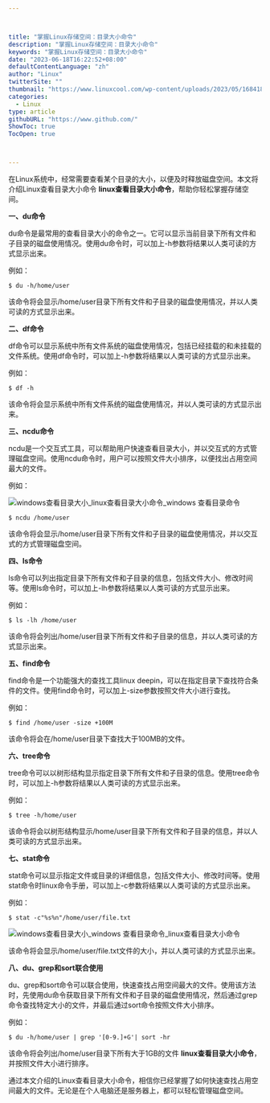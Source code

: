 ```yaml
---



title: "掌握Linux存储空间：目录大小命令"
description: "掌握Linux存储空间：目录大小命令"
keywords: "掌握Linux存储空间：目录大小命令"
date: "2023-06-18T16:22:52+08:00"
defaultContentLanguage: "zh"
author: "Linux"
twitterSite: ""
thumbnail: "https://www.linuxcool.com/wp-content/uploads/2023/05/1684181444711_0.png"
categories:
  - Linux
type: article
githubURL: "https://www.github.com/"
ShowToc: true
TocOpen: true



---
```


在Linux系统中，经常需要查看某个目录的大小，以便及时释放磁盘空间。本文将介绍Linux查看目录大小命令 **linux查看目录大小命令**，帮助你轻松掌握存储空间。

**一、du命令**

du命令是最常用的查看目录大小的命令之一。它可以显示当前目录下所有文件和子目录的磁盘使用情况。使用du命令时，可以加上-h参数将结果以人类可读的方式显示出来。

例如：

```
$ du -h/home/user
```

该命令将会显示/home/user目录下所有文件和子目录的磁盘使用情况，并以人类可读的方式显示出来。

**二、df命令**

df命令可以显示系统中所有文件系统的磁盘使用情况，包括已经挂载的和未挂载的文件系统。使用df命令时，可以加上-h参数将结果以人类可读的方式显示出来。

例如：

```
$ df -h
```

该命令将会显示系统中所有文件系统的磁盘使用情况，并以人类可读的方式显示出来。

**三、ncdu命令**

ncdu是一个交互式工具，可以帮助用户快速查看目录大小，并以交互式的方式管理磁盘空间。使用ncdu命令时，用户可以按照文件大小排序，以便找出占用空间最大的文件。

例如：

![windows查看目录大小_linux查看目录大小命令_windows 查看目录命令](https://www.linuxcool.com/wp-content/uploads/2023/05/1684181444711_0.png)

```
$ ncdu /home/user
```

该命令将会显示/home/user目录下所有文件和子目录的磁盘使用情况，并以交互式的方式管理磁盘空间。

**四、ls命令**

ls命令可以列出指定目录下所有文件和子目录的信息，包括文件大小、修改时间等。使用ls命令时，可以加上-lh参数将结果以人类可读的方式显示出来。

例如：

```
$ ls -lh /home/user
```

该命令将会列出/home/user目录下所有文件和子目录的信息，并以人类可读的方式显示出来。

**五、find命令**

find命令是一个功能强大的查找工具linux deepin，可以在指定目录下查找符合条件的文件。使用find命令时，可以加上-size参数按照文件大小进行查找。

例如：

```
$ find /home/user -size +100M
```

该命令将会在/home/user目录下查找大于100MB的文件。

**六、tree命令**

tree命令可以以树形结构显示指定目录下所有文件和子目录的信息。使用tree命令时，可以加上-h参数将结果以人类可读的方式显示出来。

例如：

```
$ tree -h/home/user
```

该命令将会以树形结构显示/home/user目录下所有文件和子目录的信息，并以人类可读的方式显示出来。

**七、stat命令**

stat命令可以显示指定文件或目录的详细信息，包括文件大小、修改时间等。使用stat命令时linux命令手册，可以加上-c参数将结果以人类可读的方式显示出来。

例如：

```
$ stat -c"%s%n"/home/user/file.txt
```

![windows查看目录大小_windows 查看目录命令_linux查看目录大小命令](https://www.linuxcool.com/wp-content/uploads/2023/05/1684181444711_1.png)

该命令将会显示/home/user/file.txt文件的大小，并以人类可读的方式显示出来。

**八、du、grep和sort联合使用**

du、grep和sort命令可以联合使用，快速查找占用空间最大的文件。使用该方法时，先使用du命令获取目录下所有文件和子目录的磁盘使用情况，然后通过grep命令查找特定大小的文件，并最后通过sort命令按照文件大小排序。

例如：

```
$ du -h/home/user | grep '[0-9.]+G'| sort -hr
```

该命令将会列出/home/user目录下所有大于1GB的文件 **linux查看目录大小命令**，并按照文件大小进行排序。

通过本文介绍的Linux查看目录大小命令，相信你已经掌握了如何快速查找占用空间最大的文件。无论是在个人电脑还是服务器上，都可以轻松管理磁盘空间。
